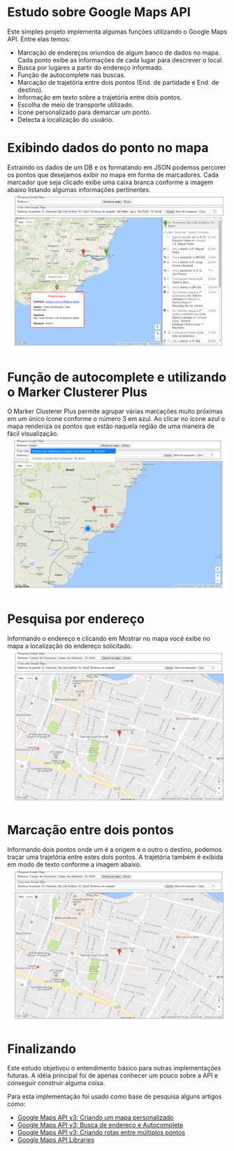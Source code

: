 # Estudo sobre Google Maps API

Este simples projeto implementa algumas funções utilizando o Google Maps API.
Entre elas temos:
<ul>
	<li>Marcação de endereços oriundos de algum banco de dados no mapa. Cada ponto exibe as informações de cada lugar
para descrever o local.</li>
	<li>Busca por lugares a partir do endereço informado.</li>
	<li>Função de autocomplete nas buscas.</li>
	<li>Marcação de trajetória entre dois pontos (End. de partidade e End. de destino).</li>
	<li>Informação em texto sobre a trajetória entre dois pontos.</li>
	<li>Escolha de meio de transporte utilizado.</li>
	<li>Ícone personalizado para demarcar um ponto.</li>
	<li>Detecta a localização do usuário.</li>
</ul>

# Exibindo dados do ponto no mapa
Extraindo os dados de um DB e os formatando em JSON podemos percorer os pontos que desejamos exibir no mapa em forma de marcadores. Cada marcador que seja clicado exibe uma caixa branca conforme a imagem abaixo listando algumas informações pertinentes. 
![Tela Principal](img/print-mapa-1.png)

# Função de autocomplete e utilizando o Marker Clusterer Plus 
O Marker Clusterer Plus permite agrupar várias marcações muito próximas em um único ícone conforme o número 3 em azul. Ao clicar no ícone azul o mapa renderiza os pontos que estão naquela região de uma maneira de fácil visualização.
![Tela Principal](img/print-mapa-2.png)

# Pesquisa por endereço
Informando o endereço e clicando em Mostrar no mapa você exibe no mapa a localização do endereço solicitado.
![Tela Principal](img/print-mapa-3.png)

# Marcação entre dois pontos
Informando dois pontos onde um é a origem e o outro o destino, podemos traçar uma trajetória entre estes dois pontos. A trajetória também é exibida em modo de texto conforme a imagem abaixo. 
![Tela Principal](img/print-mapa-3.png)

# Finalizando
Este estudo objetivou o entendimento básico para outras implementações futuras. A idéia principal foi de apenas conhecer um pouco sobre a API e conseguir construir alguma coisa.

Para esta implementação foi usado como base de pesquisa alguns artigos como:
<ul>
	<li>
		<a href="http://www.princiweb.com.br/blog/programacao/google-apis/google-maps-api-v3-criando-um-mapa-personalizado.html">
			Google Maps API v3: Criando um mapa personalizado
		</a>
	</li>
	<li>
		<a href="http://www.princiweb.com.br/blog/programacao/google-apis/google-maps-api-v3-busca-de-endereco-e-autocomplete.html">
			Google Maps API v3: Busca de endereço e Autocomplete
		</a>
	</li>
	<li>
		<a href="http://www.princiweb.com.br/blog/programacao/google-apis/google-maps-api-v3-criando-rotas-entre-multiplos-pontos.html">
			Google Maps API v3: Criando rotas entre múltiplos pontos
		</a>
	</li>
	<li>
		<a href="http://googlemaps.github.io/libraries.html">
			Google Maps API Libraries
		</a>
	</li>
</ul>